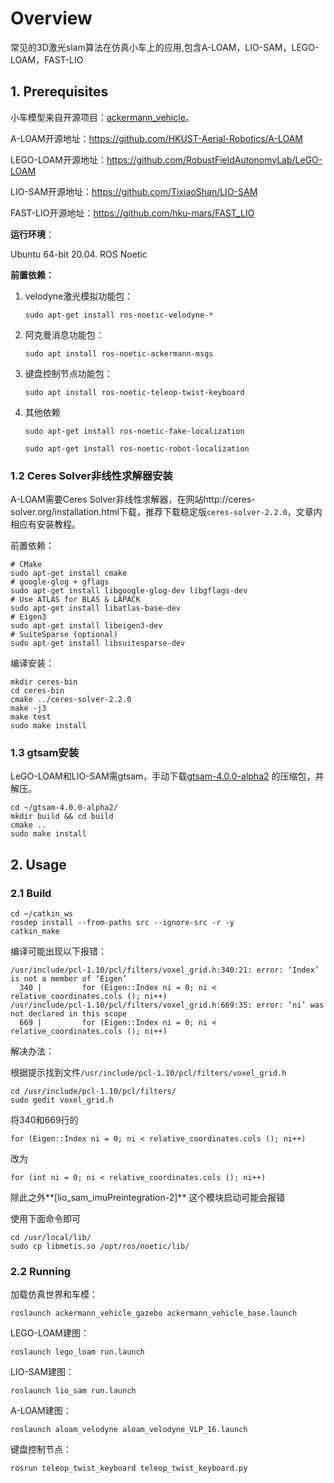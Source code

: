 # Overview

常见的3D激光slam算法在仿真小车上的应用,包含A-LOAM，LIO-SAM，LEGO-LOAM，FAST-LIO

## 1. Prerequisites

小车模型来自开源项目：[ackermann_vehicle](https://github.com/hdh7485/ackermann_vehicle)。

A-LOAM开源地址：https://github.com/HKUST-Aerial-Robotics/A-LOAM

LEGO-LOAM开源地址：https://github.com/RobustFieldAutonomyLab/LeGO-LOAM

LIO-SAM开源地址：https://github.com/TixiaoShan/LIO-SAM

FAST-LIO开源地址：https://github.com/hku-mars/FAST_LIO

**运行环境**：

Ubuntu 64-bit 20.04. ROS Noetic

**前置依赖：**

1. velodyne激光模拟功能包：

   ```
   sudo apt-get install ros-noetic-velodyne-*
   ```

2. 阿克曼消息功能包：

   ```
   sudo apt install ros-noetic-ackermann-msgs
   ```

3. 键盘控制节点功能包：

   ```
   sudo apt install ros-noetic-teleop-twist-keyboard
   ```

4. 其他依赖

   ```
   sudo apt-get install ros-noetic-fake-localization
   ```

   ```
   sudo apt-get install ros-noetic-robot-localization
   ```

### 1.2 Ceres Solver非线性求解器安装

A-LOAM需要Ceres Solver非线性求解器，在网站http://ceres-solver.org/installation.html下载，推荐下载稳定版`ceres-solver-2.2.0`，文章内相应有安装教程。

前置依赖：

```
# CMake
sudo apt-get install cmake
# google-glog + gflags
sudo apt-get install libgoogle-glog-dev libgflags-dev
# Use ATLAS for BLAS & LAPACK
sudo apt-get install libatlas-base-dev
# Eigen3
sudo apt-get install libeigen3-dev
# SuiteSparse (optional)
sudo apt-get install libsuitesparse-dev
```

编译安装：

```
mkdir ceres-bin
cd ceres-bin
cmake ../ceres-solver-2.2.0
make -j3
make test
sudo make install               
```

### 1.3 gtsam安装

LeGO-LOAM和LIO-SAM需gtsam，手动下载[gtsam-4.0.0-alpha2](https://github.com/borglab/gtsam/tree/4.0.0-alpha2) 的压缩包，并解压。

```
cd ~/gtsam-4.0.0-alpha2/
mkdir build && cd build
cmake ..
sudo make install
```



## 2. Usage

### 2.1 Build

```
cd ~/catkin_ws
rosdep install --from-paths src --ignore-src -r -y
catkin_make
```

编译可能出现以下报错：

```
/usr/include/pcl-1.10/pcl/filters/voxel_grid.h:340:21: error: ‘Index’ is not a member of ‘Eigen’
  340 |         for (Eigen::Index ni = 0; ni < relative_coordinates.cols (); ni++)
/usr/include/pcl-1.10/pcl/filters/voxel_grid.h:669:35: error: ‘ni’ was not declared in this scope
  669 |         for (Eigen::Index ni = 0; ni < relative_coordinates.cols (); ni++)

```

解决办法：

根据提示找到文件`/usr/include/pcl-1.10/pcl/filters/voxel_grid.h`

```
cd /usr/include/pcl-1.10/pcl/filters/
sudo gedit voxel_grid.h
```

将340和669行的

```
for (Eigen::Index ni = 0; ni < relative_coordinates.cols (); ni++)
```

改为

```
for (int ni = 0; ni < relative_coordinates.cols (); ni++)
```

除此之外**[lio_sam_imuPreintegration-2]** 这个模块启动可能会报错

使用下面命令即可

```
cd /usr/local/lib/
sudo cp libmetis.so /opt/ros/noetic/lib/
```



### 2.2 Running

加载仿真世界和车模：

```
roslaunch ackermann_vehicle_gazebo ackermann_vehicle_base.launch
```

LEGO-LOAM建图：

```
roslaunch lego_loam run.launch
```

LIO-SAM建图：

```
roslaunch lio_sam run.launch
```

A-LOAM建图：

```
roslaunch aloam_velodyne aloam_velodyne_VLP_16.launch
```

键盘控制节点：

```
rosrun teleop_twist_keyboard teleop_twist_keyboard.py
```

